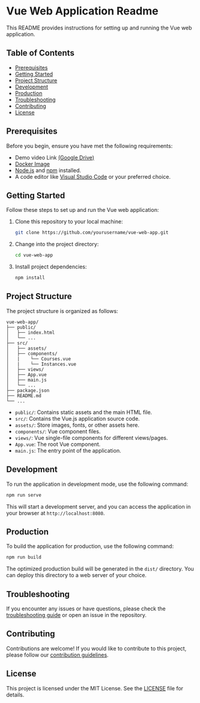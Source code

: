 # Vue Web Application Readme

This README provides instructions for setting up and running the Vue web application.

## Table of Contents

- [Prerequisites](#prerequisites)
- [Getting Started](#getting-started)
- [Project Structure](#project-structure)
- [Development](#development)
- [Production](#production)
- [Troubleshooting](#troubleshooting)
- [Contributing](#contributing)
- [License](#license)

## Prerequisites

Before you begin, ensure you have met the following requirements:
- Demo video Link [(Google Drive)](https://drive.google.com/file/d/11rE5WDDYCnxCOn3JtvigFXOyJKecBCaY/view?usp=sharing)
- [Docker Image](https://hub.docker.com/repository/docker/ineerajrajeev/iitb-vue-app/general)
- [Node.js](https://nodejs.org/) and [npm](https://www.npmjs.com/) installed.
- A code editor like [Visual Studio Code](https://code.visualstudio.com/) or your preferred choice.

## Getting Started

Follow these steps to set up and run the Vue web application:

1. Clone this repository to your local machine:

   ```bash
   git clone https://github.com/yourusername/vue-web-app.git
   ```

2. Change into the project directory:

   ```bash
   cd vue-web-app
   ```

3. Install project dependencies:

   ```bash
   npm install
   ```

## Project Structure

The project structure is organized as follows:

```
vue-web-app/
├── public/
│   ├── index.html
│   └── ...
├── src/
│   ├── assets/
│   ├── components/
│   |    └── Courses.vue
│   |    └── Instances.vue
│   ├── views/
│   ├── App.vue
│   ├── main.js
│   └── ...
├── package.json
├── README.md
└── ...
```

- `public/`: Contains static assets and the main HTML file.
- `src/`: Contains the Vue.js application source code.
- `assets/`: Store images, fonts, or other assets here.
- `components/`: Vue component files.
- `views/`: Vue single-file components for different views/pages.
- `App.vue`: The root Vue component.
- `main.js`: The entry point of the application.

## Development

To run the application in development mode, use the following command:

```bash
npm run serve
```

This will start a development server, and you can access the application in your browser at `http://localhost:8080`.

## Production

To build the application for production, use the following command:

```bash
npm run build
```

The optimized production build will be generated in the `dist/` directory. You can deploy this directory to a web server of your choice.

## Troubleshooting

If you encounter any issues or have questions, please check the [troubleshooting guide](TROUBLESHOOTING.md) or open an issue in the repository.

## Contributing

Contributions are welcome! If you would like to contribute to this project, please follow our [contribution guidelines](CONTRIBUTING.md).

## License

This project is licensed under the MIT License. See the [LICENSE](LICENSE) file for details.
